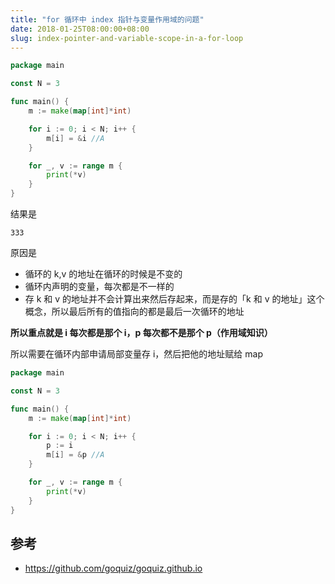 ```yaml
---
title: "for 循环中 index 指针与变量作用域的问题"
date: 2018-01-25T08:00:00+08:00
slug: index-pointer-and-variable-scope-in-a-for-loop
---
```


```go
package main

const N = 3

func main() {
	m := make(map[int]*int)

	for i := 0; i < N; i++ {
		m[i] = &i //A
	}

	for _, v := range m {
		print(*v)
	}
}

```

结果是
```plain
333
```

原因是
- 循环的 k,v 的地址在循环的时候是不变的
- 循环内声明的变量，每次都是不一样的
- 存 k 和 v 的地址并不会计算出来然后存起来，而是存的「k 和 v 的地址」这个概念，所以最后所有的值指向的都是最后一次循环的地址

**所以重点就是 i 每次都是那个 i，p 每次都不是那个 p（作用域知识）**

所以需要在循环内部申请局部变量存 i，然后把他的地址赋给 map
```go
package main

const N = 3

func main() {
	m := make(map[int]*int)

	for i := 0; i < N; i++ {
		p := i
		m[i] = &p //A
	}

	for _, v := range m {
		print(*v)
	}
}

```

## 参考
* https://github.com/goquiz/goquiz.github.io